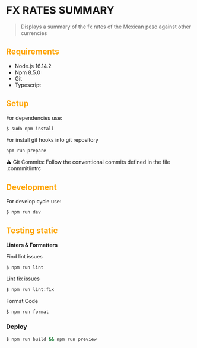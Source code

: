 # FX RATES SUMMARY

> Displays a summary of the fx rates of the Mexican peso against other currencies

### <h2 style="color: orange">Requirements</h2>

- Node.js 16.14.2
- Npm 8.5.0
- Git
- Typescript

### <h2 style="color: orange">Setup</h2>

For dependencies use:

```bash
$ sudo npm install
```

For install git hooks into git repository

```bash
npm run prepare
```

⚠️ Git Commits: Follow the conventional commits defined in the file .conmmitlintrc

### <h2 style="color: orange">Development</h2>

For develop cycle use:

```bash
$ npm run dev
```

### <h2 style="color: orange">Testing static</h2>

**Linters & Formatters**

Find lint issues

```bash
$ npm run lint
```

Lint fix issues

```bash
$ npm run lint:fix
```

Format Code

```bash
$ npm run format
```

### Deploy

```bash
$ npm run build && npm run preview
```
